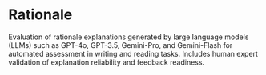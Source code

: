 # Rationale
Evaluation of rationale explanations generated by large language models (LLMs) such as GPT-4o, GPT-3.5, Gemini-Pro, and Gemini-Flash for automated assessment in writing and reading tasks. Includes human expert validation of explanation reliability and feedback readiness.

